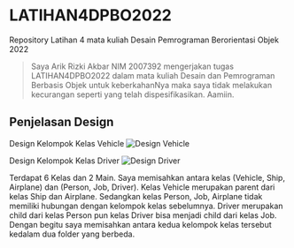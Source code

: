 # LATIHAN4DPBO2022

Repository Latihan 4 mata kuliah Desain Pemrograman Berorientasi Objek 2022

> Saya Arik Rizki Akbar NIM 2007392 mengerjakan tugas LATIHAN4DPBO2022
> dalam mata kuliah Desain dan Pemrograman Berbasis Objek
> untuk keberkahanNya maka saya tidak melakukan kecurangan seperti yang telah dispesifikasikan. Aamiin.

## Penjelasan Design
Design Kelompok Kelas Vehicle
![Design Vehicle](https://user-images.githubusercontent.com/99251032/156938764-1c0db9be-606e-47f4-a17d-b85edea74a45.png)

Design Kelompok Kelas Driver
![Design Driver](https://user-images.githubusercontent.com/99251032/156938762-3d0281e5-bbfd-4f1d-86e6-3dda6f6ea662.png)

Terdapat 6 Kelas dan 2 Main.
Saya memisahkan antara kelas (Vehicle, Ship, Airplane) dan (Person, Job, Driver). Kelas Vehicle merupakan parent dari kelas Ship dan Airplane. Sedangkan kelas Person, Job, Airplane tidak memiliki hubungan dengan kelompok kelas sebelumnya. Driver merupakan child dari kelas Person pun kelas Driver bisa menjadi child dari kelas Job.
Dengan begitu saya memisahkan antara kedua kelompok kelas tersebut kedalam dua folder yang berbeda.
